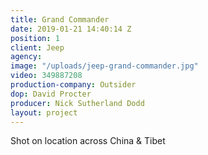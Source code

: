 ```yaml
---
title: Grand Commander
date: 2019-01-21 14:40:14 Z
position: 1
client: Jeep
agency: 
image: "/uploads/jeep-grand-commander.jpg"
video: 349887208
production-company: Outsider
dop: David Procter
producer: Nick Sutherland Dodd
layout: project
---
```


Shot on location across China & Tibet